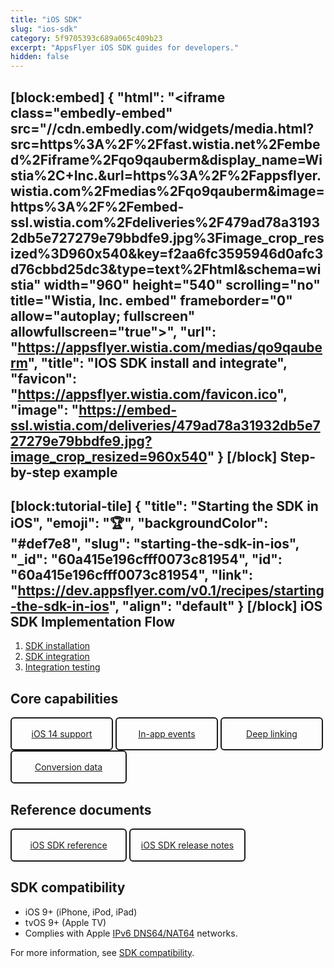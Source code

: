 ```yaml
---
title: "iOS SDK"
slug: "ios-sdk"
category: 5f9705393c689a065c409b23
excerpt: "AppsFlyer iOS SDK guides for developers."
hidden: false
---
```

[block:embed]
{
  "html": "<iframe class=\"embedly-embed\" src=\"//cdn.embedly.com/widgets/media.html?src=https%3A%2F%2Ffast.wistia.net%2Fembed%2Fiframe%2Fqo9qauberm&display_name=Wistia%2C+Inc.&url=https%3A%2F%2Fappsflyer.wistia.com%2Fmedias%2Fqo9qauberm&image=https%3A%2F%2Fembed-ssl.wistia.com%2Fdeliveries%2F479ad78a31932db5e727279e79bbdfe9.jpg%3Fimage_crop_resized%3D960x540&key=f2aa6fc3595946d0afc3d76cbbd25dc3&type=text%2Fhtml&schema=wistia\" width=\"960\" height=\"540\" scrolling=\"no\" title=\"Wistia, Inc. embed\" frameborder=\"0\" allow=\"autoplay; fullscreen\" allowfullscreen=\"true\"></iframe>",
  "url": "https://appsflyer.wistia.com/medias/qo9qauberm",
  "title": "IOS SDK install and integrate",
  "favicon": "https://appsflyer.wistia.com/favicon.ico",
  "image": "https://embed-ssl.wistia.com/deliveries/479ad78a31932db5e727279e79bbdfe9.jpg?image_crop_resized=960x540"
}
[/block]
Step-by-step example
--------------------------------
[block:tutorial-tile]
{
  "title": "Starting the SDK in iOS",
  "emoji": "🏆",
  "backgroundColor": "#def7e8",
  "slug": "starting-the-sdk-in-ios",
  "_id": "60a415e196cfff0073c81954",
  "id": "60a415e196cfff0073c81954",
  "link": "https://dev.appsflyer.com/v0.1/recipes/starting-the-sdk-in-ios",
  "align": "default"
}
[/block]
iOS SDK Implementation Flow
--------------------------------
1. <a href="https://dev.appsflyer.com/hc/docs/install-ios-sdk">SDK installation</a>
2. <a href="https://dev.appsflyer.com/hc/docs/integrate-ios-sdk">SDK integration</a>
3. <a href="https://dev.appsflyer.com/hc/docs/testing-ios">Integration testing</a>

Core capabilities
-----------------

<div class="button-container">
  <a class="button" href="https://dev.appsflyer.com/hc/docs/integrate-ios-sdk#ios-14-support">iOS 14 support</a>
  <a class="button" href="https://dev.appsflyer.com/hc/docs/in-app-events-ios">In-app events</a>
  <a class="button" href="https://dev.appsflyer.com/hc/docs/ios">Deep linking</a>
</div>
<div class="button-container">
  <a class="button" href="https://dev.appsflyer.com/hc/docs/conversion-data-ios">Conversion data</a>
</div>

Reference documents
-------------------

<div class="button-container">
  <a class="button" href="https://dev.appsflyer.com/hc/docs/ios-sdk-reference-new">iOS SDK reference</a>
<a class="button" href="https://support.appsflyer.com/hc/en-us/articles/115001224823">iOS SDK release notes</a>
</div>

<!--
### Feature availability
| Feature | Introduced in |
|-------------------------------|-------------|
| Apple `AdServices` framework support | `V6.1.3` |
| Swift Package Manager support | `V6.1.0` |
| Unified Deep Linking (UDL)    | `V6.1.0` |
| Apple App Clips attribution | `V6.0.8` |
| IDFV-based cross-promotion | `V6.0.2` |
-->

SDK compatibility
-----------------

- iOS 9+ (iPhone, iPod, iPad)
- tvOS 9+ (Apple TV)
- Complies with Apple [IPv6 DNS64/NAT64](https://developer.apple.com/library/content/documentation/NetworkingInternetWeb/Conceptual/NetworkingOverview/UnderstandingandPreparingfortheIPv6Transition/UnderstandingandPreparingfortheIPv6Transition.html#//apple_ref/doc/uid/TP40010220-CH213-SW1) networks.

For more information, see [SDK compatibility](https://support.appsflyer.com/hc/en-us/articles/207032126-SDK-integration-overview#sdk-compatibility).

<style>
  .button-container {
  	display: flex;
  }
  .button {
    display: flex;
    justify-content: center;
    align-items: center;
    width: 150px;
	  border-radius: 6px;
    border: solid 2px;
    border-color: var(--project-primary-color);
    padding: 16px;
    margin-right: 4px;
	}
</style>